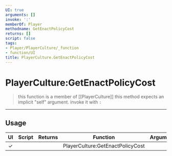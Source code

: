 ```yaml
---
UI: true
arguments: []
invoke: ':'
memberOf: Player
methodname: GetEnactPolicyCost
returns: []
script: false
tags:
- Player/PlayerCulture/_function
- function/UI
title: PlayerCulture.GetEnactPolicyCost
---
```

# PlayerCulture:GetEnactPolicyCost
> this function is a member of [[PlayerCulture]]
> this method expects an implicit "self" argument. invoke it with `:`
-----
## Usage
|  UI | Script | Returns | Function | Arguments |
|:---:|:------:|-------:|:--------:|:---------|
|✓| ||PlayerCulture:GetEnactPolicyCost||
